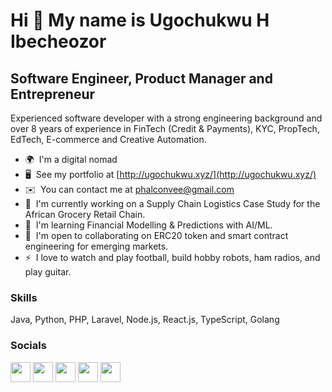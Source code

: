 Hi 👋 My name is Ugochukwu H Ibecheozor
=====================================

Software Engineer, Product Manager and Entrepreneur
-----------------------------

Experienced software developer with a strong engineering background and over 8 years of experience in FinTech (Credit & Payments), KYC, PropTech, EdTech, E-commerce and Creative Automation.

* 🌍  I'm a digital nomad
* 🖥️  See my portfolio at [http://ugochukwu.xyz/](http://ugochukwu.xyz/)
* ✉️  You can contact me at [phalconvee@gmail.com](mailto:phalconvee@gmail.com)
* 🚀  I'm currently working on a Supply Chain Logistics Case Study for the African Grocery Retail Chain.
* 🧠  I'm learning Financial Modelling & Predictions with AI/ML.
* 🤝  I'm open to collaborating on ERC20 token and smart contract engineering for emerging markets.
* ⚡  I love to watch and play football, build hobby robots, ham radios, and play guitar.

### Skills

Java, Python, PHP, Laravel, Node.js, React.js, TypeScript, Golang


### Socials

<p align="left"> <a href="https://www.github.com/phalconVee" target="_blank" rel="noreferrer"><img src="https://raw.githubusercontent.com/danielcranney/readme-generator/main/public/icons/socials/github.svg" width="32" height="32" /></a> <a href="https://www.linkedin.com/in/ugochukwu-ibecheozor" target="_blank" rel="noreferrer"><img src="https://raw.githubusercontent.com/danielcranney/readme-generator/main/public/icons/socials/linkedin.svg" width="32" height="32" /></a> <a href="http://www.medium.com/@phalconvee" target="_blank" rel="noreferrer"><img src="https://raw.githubusercontent.com/danielcranney/readme-generator/main/public/icons/socials/medium.svg" width="32" height="32" /></a> <a href="https://theamateurpolymath.com/feed/" target="_blank" rel="noreferrer"><img src="https://raw.githubusercontent.com/danielcranney/readme-generator/main/public/icons/socials/rss.svg" width="32" height="32" /></a> <a href="https://www.twitter.com/_impact_dev" target="_blank" rel="noreferrer"><img src="https://raw.githubusercontent.com/danielcranney/readme-generator/main/public/icons/socials/twitter.svg" width="32" height="32" /></a></p>
